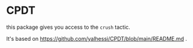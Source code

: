# CPDT

this package gives you access to the `crush` tactic.

It's based on https://github.com/yalhessi/CPDT/blob/main/README.md .

